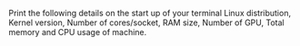 Print the following details on the start up of your terminal
            Linux distribution, Kernel version, Number of cores/socket, RAM size, Number of GPU, Total memory and CPU usage of machine.
